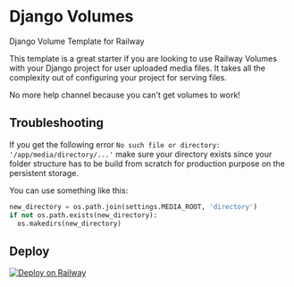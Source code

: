 # Django Volumes
Django Volume Template for Railway

This template is a great starter if you are looking to use Railway Volumes with your Django project for user uploaded media files. It takes all the complexity out of configuring your project for serving files.

No more help channel because you can't get volumes to work!

## Troubleshooting
If you get the following error `No such file or directory: '/app/media/directory/...'` make sure your directory exists since your folder structure has to be build from scratch for production purpose on the persistent storage.

You can use something like this:

```python
new_directory = os.path.join(settings.MEDIA_ROOT, 'directory')
if not os.path.exists(new_directory):
  os.makedirs(new_directory)
```

## Deploy
[![Deploy on Railway](https://railway.app/button.svg)](https://railway.app/template/AWUIv6)
